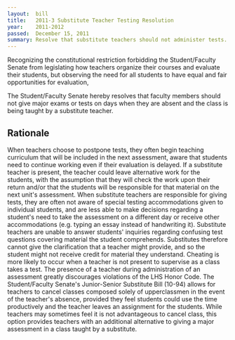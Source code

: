 ```yaml
---  
layout:  bill
title:   2011-3 Substitute Teacher Testing Resolution 
year:    2011-2012
passed:  December 15, 2011
summary: Resolve that substitute teachers should not administer tests.
---
```


Recognizing the constitutional restriction forbidding the Student/Faculty Senate from legislating how teachers organize their courses and evaluate their students, but observing the need for all students to have equal and fair opportunities for evaluation, 

The Student/Faculty Senate hereby resolves that faculty members should not give major exams or tests on days when they are absent and the class is being taught by a substitute teacher. 


Rationale
---------
When teachers choose to postpone tests, they often begin teaching curriculum that will be included in the next assessment, aware that students need to continue working even if their evaluation is delayed. If a substitute teacher is present, the teacher could leave alternative work for the students, with the assumption that they will check the work upon their return and/or that the students will be responsible for that material on the next unit's assessment.
When substitute teachers are responsible for giving tests, they are often not aware of special testing accommodations given to individual students, and are less able to make decisions regarding a student's need to take the assessment on a different day or receive other accommodations (e.g. typing an essay instead of handwriting it).
Substitute teachers are unable to answer students' inquiries regarding confusing test questions covering material the student comprehends. Substitutes therefore cannot give the clarification that a teacher might provide, and so the student might not receive credit for material they understand.
Cheating is more likely to occur when a teacher is not present to supervise as a class takes a test. The presence of a teacher during administration of an assessment greatly discourages violations of the LHS Honor Code.
The Student/Faculty Senate's Junior-Senior Substitute Bill (10-94) allows for teachers to cancel classes composed solely of upperclassmen in the event of the teacher's absence, provided they feel students could use the time productively and the teacher leaves an assignment for the students. While teachers may sometimes feel it is not advantageous to cancel class, this option provides teachers with an additional alternative to giving a major assessment in a class taught by a substitute.
